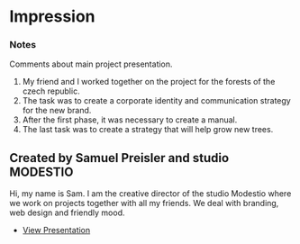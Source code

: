 # Impression

### Notes
Comments about main project presentation.
1. My friend and I worked together on the project for the forests of the czech republic.
2. The task was to create a corporate identity and communication strategy for the new brand.
3. After the first phase, it was necessary to create a manual.
4. The last task was to create a strategy that will help grow new trees.

## Created by Samuel Preisler and studio MODESTIO
Hi, my name is Sam. I am the creative director of the studio Modestio where we work on projects together with all my friends. We deal with branding, web design and friendly mood.
- [View Presentation](pdf/LCRproject.pdf)

